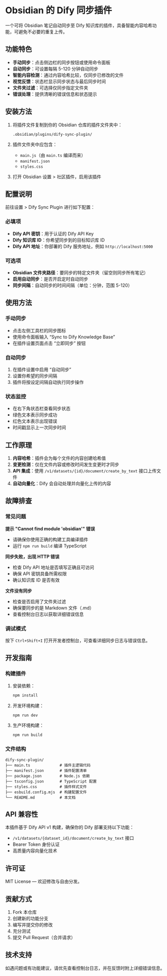# Obsidian 的 Dify 同步插件

一个可将 Obsidian 笔记自动同步至 Dify 知识库的插件，具备智能内容哈希功能，可避免不必要的重复上传。

## 功能特色

* **手动同步**：点击侧边栏的同步按钮或使用命令面板
* **自动同步**：可设置每隔 5-120 分钟自动同步
* **智能内容检测**：通过内容哈希比较，仅同步已修改的文件
* **视觉反馈**：状态栏显示同步状态与最后同步时间
* **文件夹过滤**：可选择仅同步指定文件夹
* **错误处理**：提供清晰的错误信息和状态提示

## 安装方法

1. 将插件文件复制到你的 Obsidian 仓库的插件文件夹中：

   ```
   .obsidian/plugins/dify-sync-plugin/
   ```

2. 插件文件夹中应包含：

   * `main.js`（由 `main.ts` 编译而来）
   * `manifest.json`
   * `styles.css`

3. 打开 Obsidian 设置 > 社区插件，启用该插件

## 配置说明

前往设置 > Dify Sync Plugin 进行如下配置：

### 必填项

* **Dify API 密钥**：用于认证的 Dify API Key
* **Dify 知识库 ID**：你希望同步到的目标知识库 ID
* **Dify API 地址**：你部署的 Dify 服务地址，例如 `http://localhost:5000`

### 可选项

* **Obsidian 文件夹路径**：要同步的特定文件夹（留空则同步所有笔记）
* **启用自动同步**：是否开启定时自动同步
* **同步间隔**：自动同步的时间间隔（单位：分钟，范围 5-120）

## 使用方法

### 手动同步

* 点击左侧工具栏的同步图标
* 使用命令面板输入 “Sync to Dify Knowledge Base”
* 在插件设置页面点击 “立即同步” 按钮

### 自动同步

1. 在插件设置中启用 “自动同步”
2. 设置你希望的同步间隔
3. 插件将按设定间隔自动执行同步操作

### 状态监控

* 在右下角状态栏查看同步状态
* 绿色文本表示同步成功
* 红色文本表示出现错误
* 时间戳显示上一次同步时间

## 工作原理

1. **内容哈希**：插件会为每个文件的内容创建哈希值
2. **变更检测**：仅在文件内容或修改时间发生变更时才同步
3. **API 集成**：使用 `/v1/datasets/{id}/document/create_by_text` 接口上传文件
4. **自动向量化**：Dify 会自动处理并向量化上传的内容

## 故障排查

### 常见问题

**提示 "Cannot find module 'obsidian'" 错误**

* 请确保你使用正确的构建工具编译插件
* 运行 `npm run build` 编译 TypeScript

**同步失败，出现 HTTP 错误**

* 检查 Dify API 地址是否填写正确且可访问
* 确保 API 密钥具备所需权限
* 确认知识库 ID 是否有效

**文件没有同步**

* 检查是否启用了文件夹过滤
* 确保要同步的是 Markdown 文件（.md）
* 查看控制台日志以获取详细错误信息

### 调试模式

按下 `Ctrl+Shift+I` 打开开发者控制台，可查看详细同步日志与错误信息。

## 开发指南

### 构建插件

1. 安装依赖：

   ```bash
   npm install
   ```

2. 开发环境构建：

   ```bash
   npm run dev
   ```

3. 生产环境构建：

   ```bash
   npm run build
   ```

### 文件结构

```
dify-sync-plugin/
├── main.ts             # 插件主逻辑代码
├── manifest.json       # 插件配置清单
├── package.json        # Node.js 依赖
├── tsconfig.json       # TypeScript 配置
├── styles.css          # 插件样式文件
├── esbuild.config.mjs  # 构建配置文件
└── README.md           # 本文档
```

## API 兼容性

本插件基于 Dify API v1 构建，确保你的 Dify 部署支持以下功能：

* `/v1/datasets/{dataset_id}/document/create_by_text` 接口
* Bearer Token 身份认证
* 高质量内容向量化技术

## 许可证

MIT License — 欢迎修改与自由分发。

## 贡献方式

1. Fork 本仓库
2. 创建新的功能分支
3. 编写并提交你的修改
4. 充分测试
5. 提交 Pull Request（合并请求）

## 技术支持

如遇问题或有功能建议，请优先查看控制台日志，并在反馈时附上详细错误信息。
